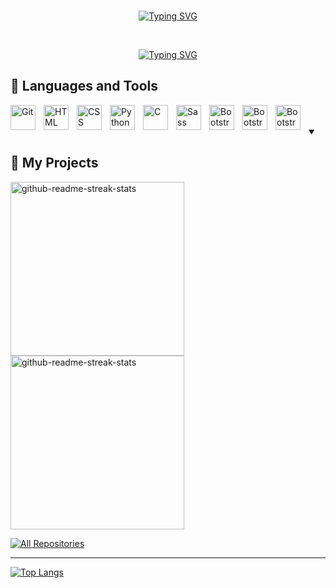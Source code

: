 <br>

<p align="center"><a href="https://git.io/typing-svg"><img src="https://readme-typing-svg.demolab.com?font=Fira+Code&size=30&duration=1&pause=10000&color=5600BD&center=true&vCenter=true&width=470&lines=Welcome+to+Fabri's+profile" alt="Typing SVG" /></a></p>

<br>

<p align="center"><a href="https://git.io/typing-svg"><img src="https://readme-typing-svg.demolab.com?font=Fira+Code&size=28&duration=4000&pause=1500&color=5600BD&center=true&vCenter=true&width=470&lines=Developer;Always+learning+new+things" alt="Typing SVG" /></a></p>

<h2> 🧰 Languages and Tools </h2>

<img align="left" alt="Git" width="40px" style="padding-right:10px;" src="https://cdn.jsdelivr.net/gh/devicons/devicon/icons/git/git-original.svg" />
<img align="left" alt="HTML" width="40px" style="padding-right:10px;" src="https://cdn.jsdelivr.net/gh/devicons/devicon/icons/html5/html5-plain.svg" />
<img align="left" alt="CSS" width="40px" style="padding-right:10px;" src="https://cdn.jsdelivr.net/gh/devicons/devicon/icons/css3/css3-plain.svg" />
<img align="left" alt="Python" width="40px" style="padding-right:10px;" src="https://cdn.jsdelivr.net/gh/devicons/devicon/icons/python/python-plain.svg" />
<img align="left" alt="C" width="40px" style="padding-right:10px;" src="https://cdn.jsdelivr.net/gh/devicons/devicon/icons/c/c-original.svg" />
<img align="left" alt="Sass" width="40px" style="padding-right:10px;" src="https://cdn.jsdelivr.net/gh/devicons/devicon/icons/sass/sass-original.svg" />
<img align="left" alt="Bootstrap" width="40px" style="padding-right:10px;" src="https://cdn.jsdelivr.net/gh/devicons/devicon/icons/bootstrap/bootstrap-original.svg" />
<img align="left" alt="Bootstrap" width="40px" style="padding-right:10px;" src="https://cdn.jsdelivr.net/gh/devicons/devicon/icons/javascript/javascript-original.svg"/>
<img align="left" alt="Bootstrap" width="40px" style="padding-right:10px;" src="https://cdn.jsdelivr.net/gh/devicons/devicon/icons/jquery/jquery-original.svg" />
          

    
            
          
          
<br>
<br>

<details open> 
  <summary><h2>📘 My Projects</h2></summary>

  <p>
    <a href="https://github.com/FabryLora/Projecto-final-Coder"><img width="278" src="https://denvercoder1-github-readme-stats.vercel.app/api/pin/?username=DenverCoder1&repo=github-readme-streak-stats&theme=react&bg_color=1F222E&title_color=F85D7F&hide_border=true&icon_color=F8D866&show_icons=false" alt="github-readme-streak-stats"></a>
            <a href="https://github.com/DenverCoder1/github-readme-streak-stats"><img width="278" src="https://denvercoder1-github-readme-stats.vercel.app/api/pin/?username=DenverCoder1&repo=github-readme-streak-stats&theme=react&bg_color=1F222E&title_color=F85D7F&hide_border=true&icon_color=F8D866&show_icons=false" alt="github-readme-streak-stats"></a>
            
      
         
    
  </p>

<a href="https://github.com/FabryLora?tab=repositories&sort=stargazers"><img alt="All Repositories" title="All Repositories" src="https://custom-icon-badges.demolab.com/badge/-Click%20Here%20For%20All%20My%20Repos-161B22?style=for-the-badge&logoColor=white&logo=repo"/></a>

</details>

---

[![Top Langs](https://github-readme-stats.vercel.app/api/top-langs/?username=FabryLora&layout=compact)](https://github.com/anuraghazra/github-readme-stats)

